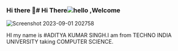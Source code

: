### Hi there 👋# Hi There![hello](https://github.com/ADITYAKUMARSINGH16/my-personal/assets/74896018/19f41cb1-1832-4c43-ae2b-dc8244d9d424) ,Welcome
![Screenshot 2023-09-01 202758](https://github.com/ADITYAKUMARSINGH16/my-personal/assets/74896018/82e5fa17-9abf-4258-8267-e8dc76445ec2)

 HI  my name is #ADITYA KUMAR SINGH.I am from TECHNO INDIA UNIVERSITY taking COMPUTER SCIENCE.

<!--
**ADITYAKUMARSINGH16/ADITYAKUMARSINGH16** is a ✨ _special_ ✨ repository because its `README.md` (this file) appears on your GitHub profile.

Here are some ideas to get you started:

- 🔭 I’m currently working on ...
- 🌱 I’m currently learning ...
- 👯 I’m looking to collaborate on ...
- 🤔 I’m looking for help with ...
- 💬 Ask me about ...
- 📫 How to reach me: ...
- 😄 Pronouns: ...
- ⚡ Fun fact: ...
-->
